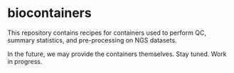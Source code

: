 # biocontainers

This repository contains recipes for containers used to perform QC, summary statistics, and pre-processing on NGS datasets.

In the future, we may provide the containers themselves. Stay tuned. Work in progress.
